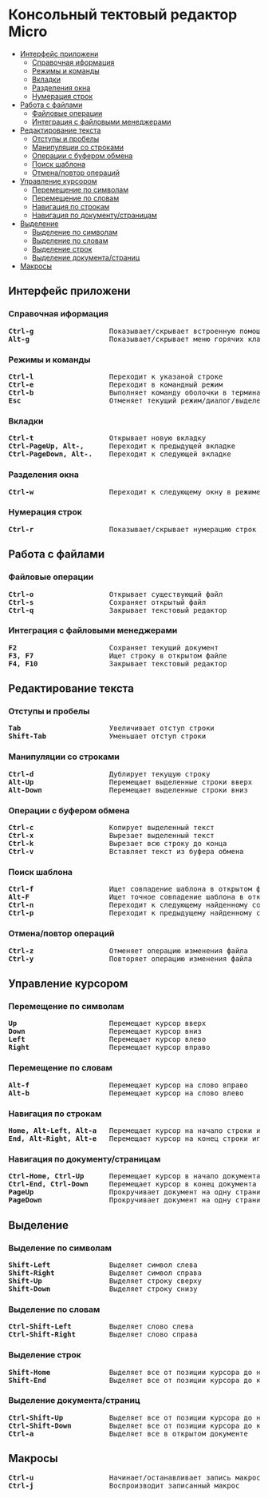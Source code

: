 # Консольный тектовый редактор Micro
   * [Интерфейс приложени](#интерфейс-приложени)
      * [Справочная иформация](#справочная-иформация)
      * [Режимы и команды](#режимы-и-команды)
      * [Вкладки](#вкладки)
      * [Разделения окна](#разделения-окна)
      * [Нумерация строк](#нумерация-строк)
   * [Работа с файлами](#работа-с-файлами)
      * [Файловые операции](#файловые-операции)
      * [Интеграция с файловыми менеджерами](#интеграция-с-файловыми-менеджерами)
   * [Редактирование текста](#редактирование-текста)
      * [Отступы и пробелы](#отступы-и-пробелы)
      * [Манипуляции со строками](#манипуляции-со-строками)
      * [Операции с буфером обмена](#операции-с-буфером-обмена)
      * [Поиск шаблона](#поиск-шаблона)
      * [Отмена/повтор операций](#отменаповтор-операций)
   * [Управление курсором](#управление-курсором)
      * [Перемещение по символам](#перемещение-по-символам)
      * [Перемещение по словам](#перемещение-по-словам)
      * [Навигация по строкам](#навигация-по-строкам)
      * [Навигация по документу/страницам](#навигация-по-документустраницам)
   * [Выделение](#выделение)
      * [Выделение по символам](#выделение-по-символам)
      * [Выделение по словам](#выделение-по-словам)
      * [Выделение строк](#выделение-строк)
      * [Выделение документа/страниц](#выделение-документастраниц)
   * [Макросы](#макросы)
## Интерфейс приложени
### Справочная иформация
<pre>
<b>Ctrl-g</b>                  Показывает/скрывает встроенную помощь
<b>Alt-g</b>                   Показывает/скрывает меню горячих клавиш
</pre>
### Режимы и команды
<pre>
<b>Ctrl-l</b>                  Переходит к указаной строке
<b>Ctrl-e</b>                  Переходит в командный режим
<b>Ctrl-b</b>                  Выполняет команду оболочки в терминале
<b>Esc</b>                     Отменяет текущий режим/диалог/выделение
</pre>
### Вкладки
<pre>
<b>Ctrl-t</b>                  Открывает новую вкладку
<b>Ctrl-PageUp, Alt-,</b>      Переходит к предыдущей вкладке
<b>Ctrl-PageDown, Alt-.</b>    Переходит к следующей вкладке
</pre>
### Разделения окна
<pre>
<b>Ctrl-w</b>                  Переходит к следующему окну в режиме разделения окна приложения
</pre>
### Нумерация строк
<pre>
<b>Ctrl-r</b>                  Показывает/скрывает нумерацию строк
</pre>
## Работа с файлами
### Файловые операции
<pre>
<b>Ctrl-o</b>                  Открывает существующий файл
<b>Ctrl-s</b>                  Сохраняет открытый файл
<b>Ctrl-q</b>                  Закрывает текстовый редактор
</pre>
### Интеграция с файловыми менеджерами
<pre>
<b>F2</b>                      Сохраняет текущий документ
<b>F3, F7</b>                  Ищет строку в открытом файле
<b>F4, F10</b>                 Закрывает текстовый редактор
</pre>
## Редактирование текста
### Отступы и пробелы
<pre>
<b>Tab</b>                     Увеличивает отступ строки
<b>Shift-Tab</b>               Уменьшает отступ строки
</pre>
### Манипуляции со строками
<pre>
<b>Ctrl-d</b>                  Дублирует текущую строку
<b>Alt-Up</b>                  Перемещает выделенные строки вверх
<b>Alt-Down</b>                Перемещает выделенные строки вниз
</pre>
### Операции с буфером обмена
<pre>
<b>Ctrl-c</b>                  Копирует выделенный текст
<b>Ctrl-x</b>                  Вырезает выделенный текст
<b>Ctrl-k</b>                  Вырезает всю строку до конца
<b>Ctrl-v</b>                  Вставляет текст из буфера обмена
</pre>
### Поиск шаблона
<pre>
<b>Ctrl-f</b>                  Ищет совпадение шаблона в открытом файле
<b>Alt-F</b>                   Ищет точное совпадение шаблона в открытом файле
<b>Ctrl-n</b>                  Переходит к следующему найденному совпадению
<b>Ctrl-p</b>                  Переходит к предыдущему найденному совпадению
</pre>
### Отмена/повтор операций
<pre>
<b>Ctrl-z</b>                  Отменяет операцию изменения файла
<b>Ctrl-y</b>                  Повторяет операцию изменения файла
</pre>
## Управление курсором
### Перемещение по символам
<pre>
<b>Up</b>                      Перемещает курсор вверх
<b>Down</b>                    Перемещает курсор вниз
<b>Left</b>                    Перемещает курсор влево
<b>Right</b>                   Перемещает курсор вправо
</pre>
### Перемещение по словам
<pre>
<b>Alt-f</b>                   Перемещает курсор на слово вправо
<b>Alt-b</b>                   Перемещает курсор на слово влево
</pre>
### Навигация по строкам
<pre>
<b>Home, Alt-Left, Alt-a</b>   Перемещает курсор на начало строки игнорируя пробельные символы
<b>End, Alt-Right, Alt-e</b>   Перемещает курсор на конец строки игнорируя пробельные символы
</pre>
### Навигация по документу/страницам
<pre>
<b>Ctrl-Home, Ctrl-Up</b>      Перемещает курсор в начало документа
<b>Ctrl-End, Ctrl-Down</b>     Перемещает курсор в конец документа
<b>PageUp</b>                  Прокручивает документ на одну страницу вверх
<b>PageDown</b>                Прокручивает документ на одну страницу вниз
</pre>
## Выделение
### Выделение по символам
<pre>
<b>Shift-Left</b>              Выделяет символ слева
<b>Shift-Right</b>             Выделяет символ справа
<b>Shift-Up</b>                Выделяет строку сверху
<b>Shift-Down</b>              Выделяет строку снизу
</pre>
### Выделение по словам
<pre>
<b>Ctrl-Shift-Left</b>         Выделяет слово слева
<b>Ctrl-Shift-Right</b>        Выделяет слово справа
</pre>
### Выделение строк
<pre>
<b>Shift-Home</b>              Выделяет все от позиции курсора до начала строки
<b>Shift-End</b>               Выделяет все от позиции курсора до конца строки
</pre>
### Выделение документа/страниц
<pre>
<b>Ctrl-Shift-Up</b>           Выделяет все от позиции курсора до начала документа
<b>Ctrl-Shift-Down</b>         Выделяет все от позиции курсора до конца документа
<b>Ctrl-a</b>                  Выделяет все в открытом документе
</pre>
## Макросы
<pre>
<b>Ctrl-u</b>                  Начинает/останавливает запись макроса
<b>Ctrl-j</b>                  Воспроизводит записанный макрос
</pre>
